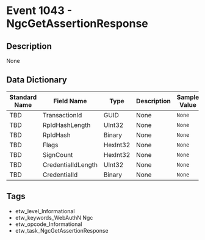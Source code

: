 # Event 1043 - NgcGetAssertionResponse

## Description
None

## Data Dictionary
|Standard Name|Field Name|Type|Description|Sample Value|
|---|---|---|---|---|
|TBD|TransactionId|GUID|None|`None`|
|TBD|RpIdHashLength|UInt32|None|`None`|
|TBD|RpIdHash|Binary|None|`None`|
|TBD|Flags|HexInt32|None|`None`|
|TBD|SignCount|HexInt32|None|`None`|
|TBD|CredentialIdLength|UInt32|None|`None`|
|TBD|CredentialId|Binary|None|`None`|

## Tags
* etw_level_Informational
* etw_keywords_WebAuthN Ngc
* etw_opcode_Informational
* etw_task_NgcGetAssertionResponse